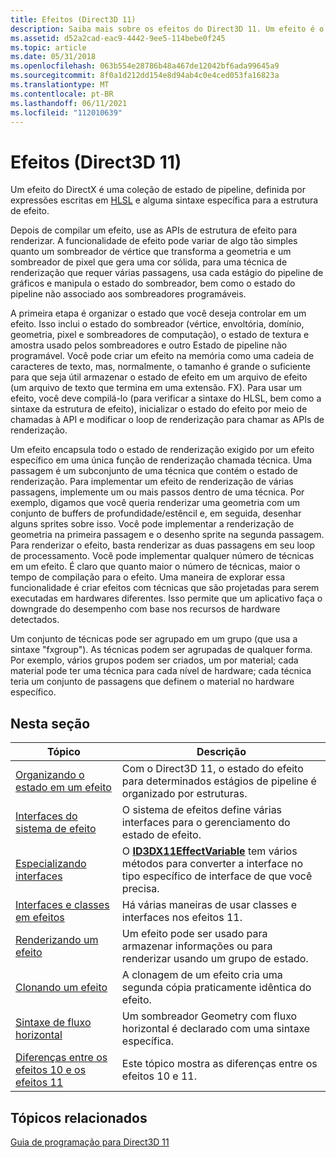 ```yaml
---
title: Efeitos (Direct3D 11)
description: Saiba mais sobre os efeitos do Direct3D 11. Um efeito é o estado do pipeline, definido por expressões escritas em HLSL e alguma sintaxe específica para a estrutura de efeito.
ms.assetid: d52a2cad-eac9-4442-9ee5-114bebe0f245
ms.topic: article
ms.date: 05/31/2018
ms.openlocfilehash: 063b554e28786b48a467de12042bf6ada99645a9
ms.sourcegitcommit: 8f0a1d212dd154e8d94ab4c0e4ced053fa16823a
ms.translationtype: MT
ms.contentlocale: pt-BR
ms.lasthandoff: 06/11/2021
ms.locfileid: "112010639"
---
```

# <a name="effects-direct3d-11"></a>Efeitos (Direct3D 11)

Um efeito do DirectX é uma coleção de estado de pipeline, definida por expressões escritas em [HLSL](/windows/desktop/direct3dhlsl/dx-graphics-hlsl-reference) e alguma sintaxe específica para a estrutura de efeito.

Depois de compilar um efeito, use as APIs de estrutura de efeito para renderizar. A funcionalidade de efeito pode variar de algo tão simples quanto um sombreador de vértice que transforma a geometria e um sombreador de pixel que gera uma cor sólida, para uma técnica de renderização que requer várias passagens, usa cada estágio do pipeline de gráficos e manipula o estado do sombreador, bem como o estado do pipeline não associado aos sombreadores programáveis.

A primeira etapa é organizar o estado que você deseja controlar em um efeito. Isso inclui o estado do sombreador (vértice, envoltória, domínio, geometria, pixel e sombreadores de computação), o estado de textura e amostra usado pelos sombreadores e outro Estado de pipeline não programável. Você pode criar um efeito na memória como uma cadeia de caracteres de texto, mas, normalmente, o tamanho é grande o suficiente para que seja útil armazenar o estado de efeito em um arquivo de efeito (um arquivo de texto que termina em uma extensão. FX). Para usar um efeito, você deve compilá-lo (para verificar a sintaxe do HLSL, bem como a sintaxe da estrutura de efeito), inicializar o estado do efeito por meio de chamadas à API e modificar o loop de renderização para chamar as APIs de renderização.

Um efeito encapsula todo o estado de renderização exigido por um efeito específico em uma única função de renderização chamada técnica. Uma passagem é um subconjunto de uma técnica que contém o estado de renderização. Para implementar um efeito de renderização de várias passagens, implemente um ou mais passos dentro de uma técnica. Por exemplo, digamos que você queria renderizar uma geometria com um conjunto de buffers de profundidade/estêncil e, em seguida, desenhar alguns sprites sobre isso. Você pode implementar a renderização de geometria na primeira passagem e o desenho sprite na segunda passagem. Para renderizar o efeito, basta renderizar as duas passagens em seu loop de processamento. Você pode implementar qualquer número de técnicas em um efeito. É claro que quanto maior o número de técnicas, maior o tempo de compilação para o efeito. Uma maneira de explorar essa funcionalidade é criar efeitos com técnicas que são projetadas para serem executadas em hardwares diferentes. Isso permite que um aplicativo faça o downgrade do desempenho com base nos recursos de hardware detectados.

Um conjunto de técnicas pode ser agrupado em um grupo (que usa a sintaxe "fxgroup"). As técnicas podem ser agrupadas de qualquer forma. Por exemplo, vários grupos podem ser criados, um por material; cada material pode ter uma técnica para cada nível de hardware; cada técnica teria um conjunto de passagens que definem o material no hardware específico.

## <a name="in-this-section"></a>Nesta seção



| Tópico                                                                                                                | Descrição                                                                                                                                                         |
|----------------------------------------------------------------------------------------------------------------------|---------------------------------------------------------------------------------------------------------------------------------------------------------------------|
| [Organizando o estado em um efeito](d3d11-graphics-programming-guide-effects-organize.md)<br/>                    | Com o Direct3D 11, o estado do efeito para determinados estágios de pipeline é organizado por estruturas.<br/>                                                                   |
| [Interfaces do sistema de efeito](d3d11-graphics-programming-guide-effects-interfaces.md)<br/>                       | O sistema de efeitos define várias interfaces para o gerenciamento do estado de efeito.<br/>                                                                                  |
| [Especializando interfaces](d3d11-graphics-reference-effect-specializing.md)<br/>                               | O [**ID3DX11EffectVariable**](id3dx11effectvariable.md) tem vários métodos para converter a interface no tipo específico de interface de que você precisa.<br/> |
| [Interfaces e classes em efeitos](d3d11-graphics-programming-guide-effects-interfaces-and-classes.md)<br/>  | Há várias maneiras de usar classes e interfaces nos efeitos 11.<br/>                                                                                         |
| [Renderizando um efeito](d3d11-graphics-programming-guide-effects-render.md)<br/>                                | Um efeito pode ser usado para armazenar informações ou para renderizar usando um grupo de estado.<br/>                                                                         |
| [Clonando um efeito](d3d11-graphics-programming-guide-effects-cloning.md)<br/>                                 | A clonagem de um efeito cria uma segunda cópia praticamente idêntica do efeito.<br/>                                                                                 |
| [Sintaxe de fluxo horizontal](d3d11-graphics-reference-effect-streamout.md)<br/>                                        | Um sombreador Geometry com fluxo horizontal é declarado com uma sintaxe específica.<br/>                                                                                  |
| [Diferenças entre os efeitos 10 e os efeitos 11](d3d11-graphics-programming-guide-effects-differences.md)<br/> | Este tópico mostra as diferenças entre os efeitos 10 e 11.<br/>                                                                                      |



 

## <a name="related-topics"></a>Tópicos relacionados

<dl> <dt>

[Guia de programação para Direct3D 11](dx-graphics-overviews.md)
</dt> </dl>

 

